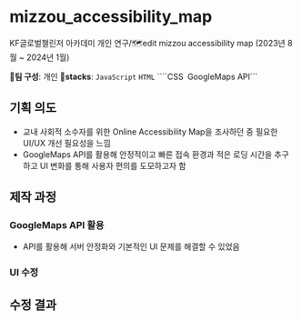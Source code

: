 # mizzou_accessibility_map
KF글로벌챌린저 아카데미 개인 연구/🗺️edit mizzou accessibility map
(2023년 8월 ~ 2024년 1월)

👥**팀 구성**: 개인
🧰**stacks**: ```JavaScript``` ```HTML``` ````CSS``` ```GoogleMaps API```  

## 기획 의도
* 교내 사회적 소수자를 위한 Online Accessibility Map을 조사하던 중 필요한 UI/UX 개선 필요성을 느낌 
* GoogleMaps API를 활용해 안정적이고 빠른 접속 환경과 적은 로딩 시간을 추구하고 UI 변화를 통해 사용자 편의를 도모하고자 함  

## 제작 과정  
### GoogleMaps API 활용  
* API를 활용해 서버 안정화와 기본적인 UI 문제를 해결할 수 있었음  

### UI 수정  

## 수정 결과